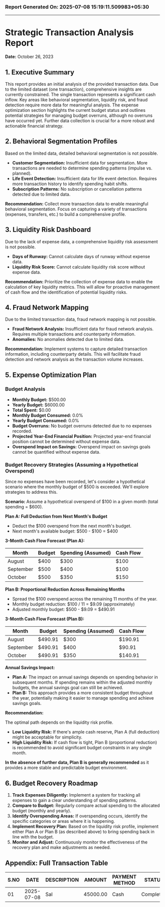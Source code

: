 ### Report Generated On: 2025-07-08 15:19:11.509983+05:30 

--- 

# Strategic Transaction Analysis Report

**Date:** October 26, 2023

## 1. Executive Summary

This report provides an initial analysis of the provided transaction data. Due to the limited dataset (one transaction), comprehensive insights are currently constrained. The single transaction represents a significant cash inflow. Key areas like behavioral segmentation, liquidity risk, and fraud detection require more data for meaningful analysis. The expense optimization section highlights the current budget status and outlines potential strategies for managing budget overruns, although no overruns have occurred yet. Further data collection is crucial for a more robust and actionable financial strategy.

## 2. Behavioral Segmentation Profiles

Based on the limited data, detailed behavioral segmentation is not possible.

*   **Customer Segmentation:** Insufficient data for segmentation. More transactions are needed to determine spending patterns (impulse vs. planned).
*   **Life Event Detection:** Insufficient data for life event detection. Requires more transaction history to identify spending habit shifts.
*   **Subscription Patterns:** No subscription or cancellation patterns detected due to limited data.

**Recommendation:** Collect more transaction data to enable meaningful behavioral segmentation. Focus on capturing a variety of transactions (expenses, transfers, etc.) to build a comprehensive profile.

## 3. Liquidity Risk Dashboard

Due to the lack of expense data, a comprehensive liquidity risk assessment is not possible.

*   **Days of Runway:** Cannot calculate days of runway without expense data.
*   **Liquidity Risk Score:** Cannot calculate liquidity risk score without expense data.

**Recommendation:** Prioritize the collection of expense data to enable the calculation of key liquidity metrics. This will allow for proactive management of cash flow and the identification of potential liquidity risks.

## 4. Fraud Network Mapping

Due to the limited transaction data, fraud network mapping is not possible.

*   **Fraud Network Analysis:** Insufficient data for fraud network analysis. Requires multiple transactions and counterparty information.
*   **Anomalies:** No anomalies detected due to limited data.

**Recommendation:** Implement systems to capture detailed transaction information, including counterparty details. This will facilitate fraud detection and network analysis as the transaction volume increases.

## 5. Expense Optimization Plan

### Budget Analysis

*   **Monthly Budget:** $500.00
*   **Yearly Budget:** $6000.00
*   **Total Spent:** $0.00
*   **Monthly Budget Consumed:** 0.0%
*   **Yearly Budget Consumed:** 0.0%
*   **Budget Overruns:** No budget overruns detected due to no expenses recorded.
*   **Projected Year-End Financial Position:** Projected year-end financial position cannot be determined without expense data.
*   **Overspend Impact on Savings:** Overspend impact on savings goals cannot be quantified without expense data.

### Budget Recovery Strategies (Assuming a Hypothetical Overspend)

Since no expenses have been recorded, let's consider a hypothetical scenario where the monthly budget of $500 is exceeded. We'll explore strategies to address this.

**Scenario:** Assume a hypothetical overspend of $100 in a given month (total spending = $600).

**Plan A: Full Deduction from Next Month's Budget**

*   Deduct the $100 overspend from the next month's budget.
*   Next month's available budget: $500 - $100 = $400

**3-Month Cash Flow Forecast (Plan A):**

| Month     | Budget | Spending (Assumed) | Cash Flow |
| --------- | ------ | ------------------ | --------- |
| August    | $400   | $300               | $100      |
| September | $500   | $400               | $100      |
| October   | $500   | $350               | $150      |

**Plan B: Proportional Reduction Across Remaining Months**

*   Spread the $100 overspend across the remaining 11 months of the year.
*   Monthly budget reduction: $100 / 11 = $9.09 (approximately)
*   Adjusted monthly budget: $500 - $9.09 = $490.91

**3-Month Cash Flow Forecast (Plan B):**

| Month     | Budget   | Spending (Assumed) | Cash Flow |
| --------- | -------- | ------------------ | --------- |
| August    | $490.91 | $300               | $190.91   |
| September | $490.91 | $400               | $90.91    |
| October   | $490.91 | $350               | $140.91   |

**Annual Savings Impact:**

*   **Plan A:** The impact on annual savings depends on spending behavior in subsequent months. If spending remains within the adjusted monthly budgets, the annual savings goal can still be achieved.
*   **Plan B:** This approach provides a more consistent budget throughout the year, potentially making it easier to manage spending and achieve savings goals.

**Recommendation:**

The optimal path depends on the liquidity risk profile.

*   **Low Liquidity Risk:** If there's ample cash reserve, Plan A (full deduction) might be acceptable for simplicity.
*   **High Liquidity Risk:** If cash flow is tight, Plan B (proportional reduction) is recommended to avoid significant budget constraints in any single month.

**In the absence of further data, Plan B is generally recommended** as it provides a more stable and predictable budget environment.

## 6. Budget Recovery Roadmap

1.  **Track Expenses Diligently:** Implement a system for tracking all expenses to gain a clear understanding of spending patterns.
2.  **Compare to Budget:** Regularly compare actual spending to the allocated budget (monthly and yearly).
3.  **Identify Overspending Areas:** If overspending occurs, identify the specific categories or areas where it is happening.
4.  **Implement Recovery Plan:** Based on the liquidity risk profile, implement either Plan A or Plan B (as described above) to bring spending back in line with the budget.
5.  **Monitor and Adjust:** Continuously monitor the effectiveness of the recovery plan and make adjustments as needed.

## Appendix: Full Transaction Table

| S.NO | DATE       | DESCRIPTION | AMOUNT   | PAYMENT METHOD | STATUS    | NOTES |
| ---- | ---------- | ----------- | -------- | -------------- | --------- | ----- |
| 01   | 2025-07-08 | Sal         | 45000.00 | Cash           | Completed |       |
